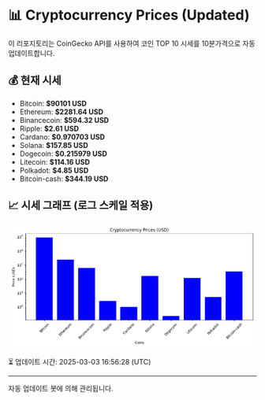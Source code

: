 
# 📊 Cryptocurrency Prices (Updated)

이 리포지토리는 CoinGecko API를 사용하여 코인 TOP 10 시세를 10분가격으로 자동 업데이트합니다.

## 💰 현재 시세
- Bitcoin: **$90101 USD**
- Ethereum: **$2281.64 USD**
- Binancecoin: **$594.32 USD**
- Ripple: **$2.61 USD**
- Cardano: **$0.970703 USD**
- Solana: **$157.85 USD**
- Dogecoin: **$0.215979 USD**
- Litecoin: **$114.16 USD**
- Polkadot: **$4.85 USD**
- Bitcoin-cash: **$344.19 USD**

## 📈 시세 그래프 (로그 스케일 적용)
![Crypto Prices](crypto_prices.png)

⏳ 업데이트 시간: 2025-03-03 16:56:28 (UTC)

---
자동 업데이트 봇에 의해 관리됩니다.
